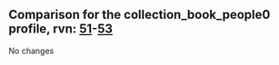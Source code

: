 ## Comparison for the collection_book_people0 profile, rvn: [51](https://github.com/PRO100KatYT/FortniteProfileRevisions/tree/main/profiles/collection_book_people0/51%20collection_book_people0.json)-[53](https://github.com/PRO100KatYT/FortniteProfileRevisions/tree/main/profiles/collection_book_people0/53%20collection_book_people0.json)

No changes

